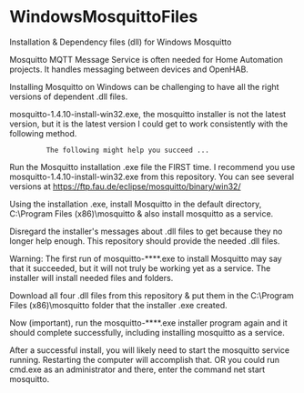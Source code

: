 # WindowsMosquittoFiles
Installation & Dependency files (dll) for Windows Mosquitto

Mosquitto MQTT Message Service is often needed for Home Automation projects.
 It handles messaging between devices and OpenHAB.

 Installing Mosquitto on Windows can be challenging to have all the right versions of dependent .dll files.
 
 mosquitto-1.4.10-install-win32.exe, the mosquitto installer is not the latest version,
    but it is the latest version I could get to work consistently with the following method.
 
             The following might help you succeed ...
 
   Run the Mosquitto installation .exe file the FIRST time.
 I recommend you use mosquitto-1.4.10-install-win32.exe from this repository.
   You can see several versions at https://ftp.fau.de/eclipse/mosquitto/binary/win32/

Using the installation .exe, install Mosquitto in the default directory, C:\Program Files (x86)\mosquitto
    & also install mosquitto as a service.

Disregard the installer's messages about .dll files to get because they no longer help enough.
    This repository should provide the needed .dll files.

 Warning: The first run of mosquitto-****.exe to install Mosquitto may say that it succeeded, 
     but it will not truly be working yet as a service.
 The installer will install needed files and folders.

Download all four .dll files from this repository & put them in the C:\Program Files (x86)\mosquitto folder that the installer .exe created.

Now (important), run the mosquitto-****.exe installer program again
    and it should complete successfully, including installing mosquitto as a service.
    
After a successful install, you will likely need to start the mosquitto service running.
   Restarting the computer will accomplish that.
OR you could run cmd.exe as an administrator and there, enter the command   net start mosquitto.

